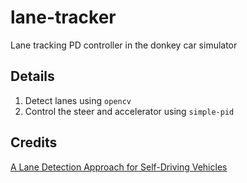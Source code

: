 # lane-tracker

Lane tracking PD controller in the donkey car simulator

## Details

1. Detect lanes using `opencv`
2. Control the steer and accelerator using `simple-pid`

## Credits

[A Lane Detection Approach for Self-Driving Vehicles](https://medium.com/@ldesegur/a-lane-detection-approach-for-self-driving-vehicles-c5ae1679f7ee)
